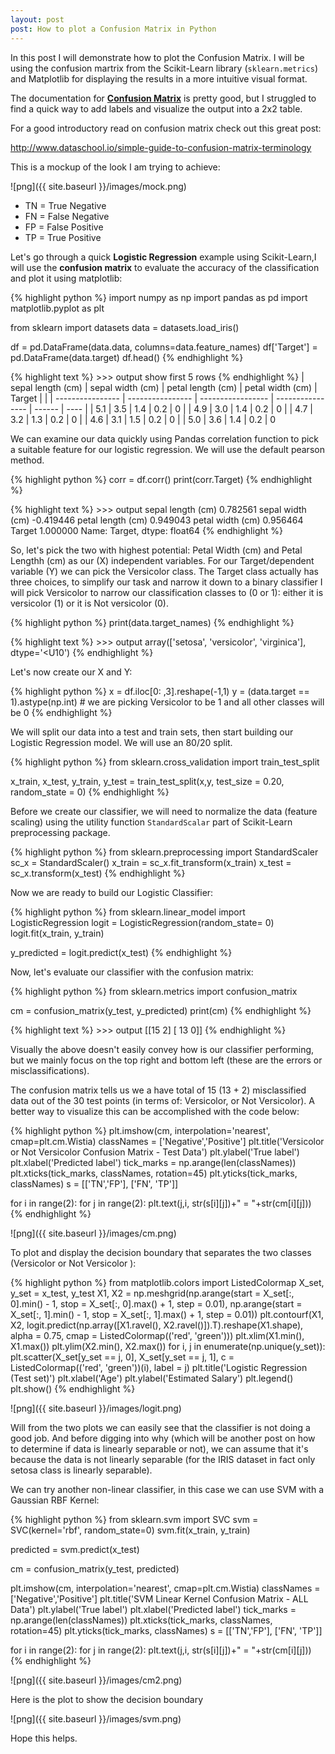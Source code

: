 ```yaml
---
layout: post
post: How to plot a Confusion Matrix in Python
---
```


In this post I will demonstrate how to plot the Confusion Matrix. I will be using the confusion martrix from the Scikit-Learn library (`sklearn.metrics`) and Matplotlib for displaying the results in a more intuitive visual format. 

The documentation for **[Confusion Matrix](http://scikit-learn.org/stable/modules/generated/sklearn.metrics.confusion_matrix.html)** is pretty good, but I struggled to find a quick way to add labels and visualize the output into a 2x2 table.

For a good introductory read on confusion matrix check out this great post: 

<http://www.dataschool.io/simple-guide-to-confusion-matrix-terminology>  

This is a mockup of the look I am trying to achieve: 

![png]({{ site.baseurl }}/images/mock.png)

* TN = True Negative
* FN = False Negative
* FP = False Positive
* TP = True Positive

Let's go through a quick **Logistic Regression** example using Scikit-Learn,I will use the **confusion matrix** to evaluate the accuracy of the classification and plot it using matplotlib:

{% highlight python %}
import numpy as np
import pandas as pd
import matplotlib.pyplot as plt

from sklearn import datasets
data = datasets.load_iris()

df = pd.DataFrame(data.data, columns=data.feature_names)
df['Target'] = pd.DataFrame(data.target)
df.head()
{% endhighlight %}


{% highlight text %}
    >>> output
   show first 5 rows 
{% endhighlight %}
| sepal length (cm) | sepal width (cm) | petal length (cm) | petal width (cm) | Target |      |
| ---------------- | ---------------- | ----------------- | ---------------- | ------ | ---- |
| 5.1              | 3.5               | 1.4              | 0.2    | 0    |
| 4.9              | 3.0               | 1.4              | 0.2    | 0    |
| 4.7              | 3.2               | 1.3              | 0.2    | 0    |
| 4.6              | 3.1               | 1.5              | 0.2    | 0    |
| 5.0              | 3.6               | 1.4              | 0.2    | 0 

We can examine our data quickly using Pandas correlation function to pick a suitable feature for our logistic regression. We will use the default pearson method. 


{% highlight python %}
corr = df.corr()
print(corr.Target)
{% endhighlight %}


{% highlight text %}
    >>> output
    sepal length (cm)    0.782561
    sepal width (cm)    -0.419446
    petal length (cm)    0.949043
    petal width (cm)     0.956464
    Target               1.000000
    Name: Target, dtype: float64
{% endhighlight %}

So, let's pick the two with highest potential: Petal Width (cm) and Petal Lengthh (cm) as our (X) independent variables. For our Target/dependent variable (Y) we can pick the Versicolor class. The Target class actually has three choices, to simplify our task and narrow it down to a binary classifier I will pick Versicolor to narrow our classification classes to (0 or 1): either it is versicolor (1) or it is Not versicolor (0).

{% highlight python %}
print(data.target_names)
{% endhighlight %}

{% highlight text %}
    >>> output
    array(['setosa', 'versicolor', 'virginica'],
      dtype='<U10')
{% endhighlight  %}  

Let's now create our X and Y:

{% highlight python %}
x = df.iloc[0: ,3].reshape(-1,1)
y = (data.target == 1).astype(np.int) # we are picking Versicolor to be 1 and all other classes will be 0
{% endhighlight  %}

We will split our data into a test and train sets, then start building our Logistic Regression model. We will use an 80/20 split.

{% highlight python %}
from sklearn.cross_validation import train_test_split

x_train, x_test, y_train, y_test = train_test_split(x,y, test_size = 0.20, random_state = 0)
{% endhighlight %}

Before we create our classifier, we will need to normalize the data (feature scaling) using the utility function `StandardScalar` part of Scikit-Learn preprocessing package. 

{% highlight python %}
from sklearn.preprocessing import StandardScaler
sc_x = StandardScaler()
x_train = sc_x.fit_transform(x_train)
x_test = sc_x.transform(x_test)
{% endhighlight %}

Now we are ready to build our Logistic Classifier:

{% highlight python %}
from sklearn.linear_model import LogisticRegression
logit = LogisticRegression(random_state= 0)
logit.fit(x_train, y_train)

y_predicted = logit.predict(x_test)
{% endhighlight %}

Now, let's evaluate our classifier with the confusion matrix:

{% highlight python %}
from sklearn.metrics import confusion_matrix

cm = confusion_matrix(y_test, y_predicted)
print(cm)
{% endhighlight %}

{% highlight text %}
    >>> output
    [[15  2]
    [ 13 0]]
{% endhighlight %}

Visually the above doesn't easily convey how is our classifier performing, but we mainly focus on the top right and bottom left (these are the errors or misclassifications).

The confusion matrix tells us we a have total of 15 (13 + 2) misclassified data out of the 30 test points (in terms of: Versicolor, or Not Versicolor). A better way to visualize this can be accomplished with the code below:

{% highlight python %}
plt.imshow(cm, interpolation='nearest', cmap=plt.cm.Wistia)
classNames = ['Negative','Positive']
plt.title('Versicolor or Not Versicolor Confusion Matrix - Test Data')
plt.ylabel('True label')
plt.xlabel('Predicted label')
tick_marks = np.arange(len(classNames))
plt.xticks(tick_marks, classNames, rotation=45)
plt.yticks(tick_marks, classNames)
s = [['TN','FP'], ['FN', 'TP']]

for i in range(2):
    for j in range(2):
        plt.text(j,i, str(s[i][j])+" = "+str(cm[i][j]))
{% endhighlight %}

![png]({{ site.baseurl }}/images/cm.png)

To plot and display the decision boundary that separates the two classes (Versicolor or Not Versicolor ):

{% highlight python %}
from matplotlib.colors import ListedColormap
X_set, y_set = x_test, y_test
X1, X2 = np.meshgrid(np.arange(start = X_set[:, 0].min() - 1, stop = X_set[:, 0].max() + 1, step = 0.01),
                     np.arange(start = X_set[:, 1].min() - 1, stop = X_set[:, 1].max() + 1, step = 0.01))
plt.contourf(X1, X2, logit.predict(np.array([X1.ravel(), X2.ravel()]).T).reshape(X1.shape),
             alpha = 0.75, cmap = ListedColormap(('red', 'green')))
plt.xlim(X1.min(), X1.max())
plt.ylim(X2.min(), X2.max())
for i, j in enumerate(np.unique(y_set)):
    plt.scatter(X_set[y_set == j, 0], X_set[y_set == j, 1],
                c = ListedColormap(('red', 'green'))(i), label = j)
plt.title('Logistic Regression (Test set)')
plt.xlabel('Age')
plt.ylabel('Estimated Salary')
plt.legend()
plt.show()
{% endhighlight %}

![png]({{ site.baseurl }}/images/logit.png)

Will from the two plots we can easily see that the classifier is not doing a good job. And before digging into why (which will be another post on how to determine if data is linearly separable or not), we can assume that it's because the data is not linearly separable (for the IRIS dataset in fact only setosa class is linearly separable).

We can try another non-linear classifier, in this case we can use SVM with a Gaussian RBF Kernel:

{% highlight python %}
from sklearn.svm import SVC
svm = SVC(kernel='rbf', random_state=0)
svm.fit(x_train, y_train)

predicted = svm.predict(x_test)

cm = confusion_matrix(y_test, predicted)

plt.imshow(cm, interpolation='nearest', cmap=plt.cm.Wistia)
classNames = ['Negative','Positive']
plt.title('SVM Linear Kernel Confusion Matrix - ALL Data')
plt.ylabel('True label')
plt.xlabel('Predicted label')
tick_marks = np.arange(len(classNames))
plt.xticks(tick_marks, classNames, rotation=45)
plt.yticks(tick_marks, classNames)
s = [['TN','FP'], ['FN', 'TP']]

for i in range(2):
    for j in range(2):
        plt.text(j,i, str(s[i][j])+" = "+str(cm[i][j]))
{% endhighlight %}

![png]({{ site.baseurl }}/images/cm2.png)

Here is the plot to show the decision boundary

![png]({{ site.baseurl }}/images/svm.png)

Hope this helps.